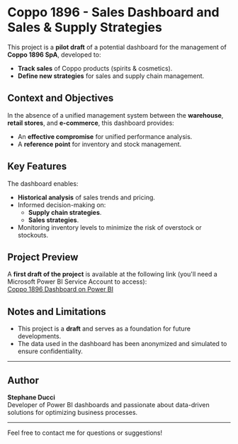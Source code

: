 # Coppo 1896 - Sales Dashboard and Sales & Supply Strategies

This project is a **pilot draft** of a potential dashboard for the management of **Coppo 1896 SpA**, developed to:

- **Track sales** of Coppo products (spirits & cosmetics).
- **Define new strategies** for sales and supply chain management.

## Context and Objectives

In the absence of a unified management system between the **warehouse**, **retail stores**, and **e-commerce**, this dashboard provides:
- An **effective compromise** for unified performance analysis.
- A **reference point** for inventory and stock management.

## Key Features

The dashboard enables:
- **Historical analysis** of sales trends and pricing.
- Informed decision-making on:
  - **Supply chain strategies**.
  - **Sales strategies**.
- Monitoring inventory levels to minimize the risk of overstock or stockouts.

## Project Preview

A **first draft of the project** is available at the following link (you'll need a Microsoft Power BI Service Account to access):  
[Coppo 1896 Dashboard on Power BI](https://app.powerbi.com/links/qi1Y-w3r-t?ctid=25ce0261-bbd6-49cd-a1e2-54260886d159&pbi_source=linkShare)

## Notes and Limitations

- This project is a **draft** and serves as a foundation for future developments.
- The data used in the dashboard has been anonymized and simulated to ensure confidentiality.

---

## Author

**Stephane Ducci**  
Developer of Power BI dashboards and passionate about data-driven solutions for optimizing business processes.

---

Feel free to contact me for questions or suggestions!
